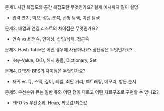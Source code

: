 문제1. 시간 복잡도와 공간 복잡도란 무엇인가요? 실제 예시까지 같이 설명
- 입력 크기, 빅오, 성능 분석, 선형 탐색, 이진 탐색

문제2. 배열과 연결 리스트의 차이점은 무엇인가요?
- 연속 vs 비연속, 인덱싱, 삽입/삭제, 접근속

문제3. Hash Table은 어떤 경우에 사용하나요? 장단점은 무엇인가요?
- Key-Value, O(1), 해시 충돌, Dictionary, Set
 
문제4. DFS와 BFS의 차이점은 무엇인가요?
- 재귀 vs 큐, 스택, 깊이, 레벨, 최단 거리, 백트래킹, 메모리, 방문 순서

문제5. 우선순위 큐는 일반 큐와 어떤 점이 다르고 어떤 자료구조로 구현할 수 있나요?
- FIFO vs 우선순위, Heap, 최댓값/최솟값
